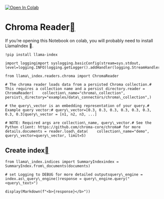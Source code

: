 [![Open In Colab](https://colab.research.google.com/assets/colab-badge.svg)](https://colab.research.google.com/github/run-llama/llama_index/blob/main/docs/examples/data_connectors/ChromaDemo.ipynb)

Chroma Reader[](#chroma-reader "Permalink to this heading")
============================================================

If you’re opening this Notebook on colab, you will probably need to install LlamaIndex 🦙.


```
!pip install llama-index
```

```
import loggingimport syslogging.basicConfig(stream=sys.stdout, level=logging.INFO)logging.getLogger().addHandler(logging.StreamHandler(stream=sys.stdout))
```

```
from llama\_index.readers.chroma import ChromaReader
```

```
# The chroma reader loads data from a persisted Chroma collection.# This requires a collection name and a persist directory.reader = ChromaReader(    collection\_name="chroma\_collection",    persist\_directory="examples/data\_connectors/chroma\_collection",)
```

```
# the query\_vector is an embedding representation of your query.# Example query vector:# query\_vector=[0.3, 0.3, 0.3, 0.3, 0.3, 0.3, 0.3, 0.3]query\_vector = [n1, n2, n3, ...]
```

```
# NOTE: Required args are collection\_name, query\_vector.# See the Python client: https://github.com/chroma-core/chroma# for more details.documents = reader.load\_data(    collection\_name="demo", query\_vector=query\_vector, limit=5)
```
Create index[](#create-index "Permalink to this heading")
----------------------------------------------------------


```
from llama\_index.indices import SummaryIndexindex = SummaryIndex.from\_documents(documents)
```

```
# set Logging to DEBUG for more detailed outputsquery\_engine = index.as\_query\_engine()response = query\_engine.query("<query\_text>")
```

```
display(Markdown(f"<b>{response}</b>"))
```
